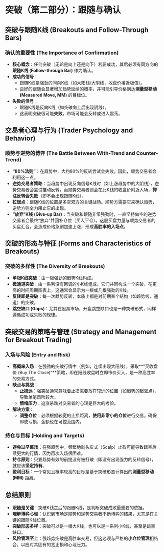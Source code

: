 # 突破（第二部分）：跟随与确认 

## 突破与跟随K线 (Breakouts and Follow-Through Bars)

### 确认的重要性 (The Importance of Confirmation)
-   **核心概念**：任何突破（无论是向上还是向下）若要成功，其后必须有同方向的**跟随K线 (Follow-through Bar)** 作为确认。
-   **成功的信号**：
    -   跟随K线是强劲的同向K线（如大阳线/大阴线，收盘价接近极值）。
    -   良好的跟随会显著增加趋势延续的概率，并可能引导价格到达**测量型移动 (Measured Move, MM)** 的目标位。
-   **失败的信号**：
    -   跟随K线是反向K线（如突破向上后出现阴线）。
    -   这表明突破很可能**失败**，市场可能会反转或进入震荡。

## 交易者心理与行为 (Trader Psychology and Behavior)

### 顺势与逆势的博弈 (The Battle Between With-Trend and Counter-Trend)
-   **“80%法则”**：在趋势中，大约80%的反转尝试会失败。因此，顺势交易者会利用这一点。
-   **逆势交易者策略**：当趋势中出现反向信号K线时（如上涨趋势中的大阴线），逆势交易者会尝试推动反转，而顺势交易者则会在此K线的收盘价附近入场，**押注反转会失败**（即不会出现跟随K线）。
-   **拉锯点**：跟随K线的位置是多空双方的关键战场。顺势方需要它来确认趋势，逆势方则全力阻止它的出现。
-   **“放弃”K线 (Give-up Bar)**：当突破和跟随非常强劲时，一直坚持做空的逆势交易者会最终“放弃”并回补仓位（买入平仓）。这股买盘力量与顺势交易者的买盘汇合，会造成价格急剧加速上涨，形成**高胜率的入场点**。

## 突破的形态与特征 (Forms and Characteristics of Breakouts)

### 突破的多样性 (The Diversity of Breakouts)
-   **单根K线突破**：由一根强劲的趋势K线构成。
-   **微通道突破**：由一系列没有回调的小K线组成，它们共同构成一个突破。在更高的时间周期图表上，这通常会显示为一根或几根强劲的K线。
-   **反转即是突破**：每一次趋势反转，本质上都是对前期某个结构（如趋势线、通道）的突破。
-   **跳空缺口 (Gaps)**：尤其在股票市场，开盘跳空缺口也是一种突破形式，同样遵循成功或失败的规律。

## 突破交易的策略与管理 (Strategy and Management for Breakout Trading)

### 入场与风险 (Entry and Risk)
-   **高概率入场**：在强劲的突破行情中（例如，连续出现大阳线），采取**“买收盘价 (Buy The Close)”**策略，即在阳线收盘时立即市价买入，是一种高胜率的交易方式。
-   **缺点与挑战**：
    -   **止损远**：强突破通常意味着止损需要放在较远的位置（如趋势的起涨点），导致单笔风险较大。
    -   **情绪压力**：追涨杀跌对交易者的心理是巨大的考验。
-   **解决方案**：
    -   **调整仓位**：必须根据较宽的止损距离，**使用非常小的仓位**进行交易，确保即使亏损，金额也在可控范围内。

### 持仓与目标 (Holding and Targets)
-   **避免过早离场**：在强趋势中，频繁地剥头皮式（Scalp）止盈可能导致踏空后续更大的行情，因为再次入场很困难。
-   **持仓原则**：只要趋势有效的前提没有被打破（即没有出现强力的反转信号），就应该**坚定持有**。
-   **盈利目标**：一个常见且概率较高的目标是基于突破形态计算出的**测量型移动 (MM)** 距离。

## 总结原则
-   **跟随是关键**：突破K线之后的跟随K线，是判断突破成败最重要的依据。
-   **理解博弈心理**：认识到市场是顺势和逆势交易者不断博弈的结果，尤其是在关键的跟随K线位置。
-   **突破形态多样**：突破可以是一根大K线，也可以是一系列小K线，甚至是跳空缺口。
-   **风险管理至上**：强趋势突破是高胜率交易，但这必须与严格的**小仓位管理**相结合，以应对其固有的宽止损和心理压力。